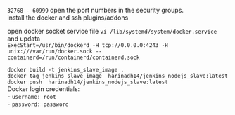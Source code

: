 ` 32768 - 60999 ` open the port numbers in the security groups. <br />
install the docker and ssh plugins/addons <br />

open docker socket service file ` vi /lib/systemd/system/docker.service `  and updata  <br /> 
`ExecStart=/usr/bin/dockerd -H tcp://0.0.0.0:4243 -H unix:///var/run/docker.sock --containerd=/run/containerd/containerd.sock `

` docker build -t jenkins_slave_image . ` <br />
` docker tag jenkins_slave_image  harinadh14/jenkins_nodejs_slave:latest ` <br />
` docker push  harinadh14/jenkins_nodejs_slave:latest ` <br />
Docker login credentials: <br />
        - ` username: root ` <br />
        - ` password: password ` <br />
        
